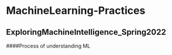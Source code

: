 # MachineLearning-Practices
## ExploringMachineIntelligence_Spring2022
####Process of understanding ML
